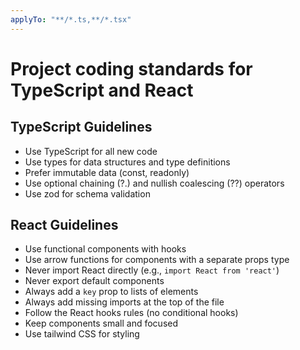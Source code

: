 ```yaml
---
applyTo: "**/*.ts,**/*.tsx"
---
```


# Project coding standards for TypeScript and React

## TypeScript Guidelines

- Use TypeScript for all new code
- Use types for data structures and type definitions
- Prefer immutable data (const, readonly)
- Use optional chaining (?.) and nullish coalescing (??) operators
- Use zod for schema validation

## React Guidelines

- Use functional components with hooks
- Use arrow functions for components with a separate props type
- Never import React directly (e.g., `import React from 'react'`)
- Never export default components
- Always add a `key` prop to lists of elements
- Always add missing imports at the top of the file
- Follow the React hooks rules (no conditional hooks)
- Keep components small and focused
- Use tailwind CSS for styling
